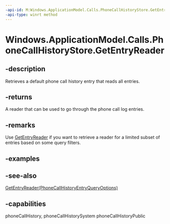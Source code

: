 ```yaml
---
-api-id: M:Windows.ApplicationModel.Calls.PhoneCallHistoryStore.GetEntryReader
-api-type: winrt method
---
```


<!-- Method syntax
public Windows.ApplicationModel.Calls.PhoneCallHistoryEntryReader GetEntryReader()
-->

# Windows.ApplicationModel.Calls.PhoneCallHistoryStore.GetEntryReader

## -description
Retrieves a default phone call history entry that reads all entries.

## -returns
A reader that can be used to go through the phone call log entries.

## -remarks
Use [GetEntryReader](phonecallhistorystore_getentryreader_499466667.md) if you want to retrieve a reader for a limited subset of entries based on some query filters.

## -examples

## -see-also
[GetEntryReader(PhoneCallHistoryEntryQueryOptions)](phonecallhistorystore_getentryreader_499466667.md)

## -capabilities
phoneCallHistory, phoneCallHistorySystem
phoneCallHistoryPublic
